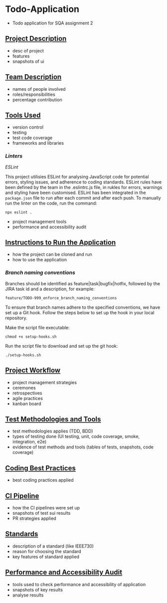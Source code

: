 # Todo-Application

- Todo application for SQA assignment 2

## <ins>Project Description</ins>

- desc of project
- features
- snapshots of ui

## <ins>Team Description</ins>

- names of people involved
- roles/responsibilities
- percentage contribution

## <ins>Tools Used</ins>

- version control
- testing
- test code coverage
- frameworks and libraries

### _Linters_

_ESLint_

This project utilisies ESLint for analysing JavaScript code for potential errors, styling issues, and adherence to coding standards.
ESLint rules have been defined by the team in the .eslintrc.js file, in rukles for errors, warnings and styling have been customised.
ESLint has been integrated in the `package.json` file to run after each commit and after each push.
To manually run the linter on the code, run the command:

```
npx eslint .
```

- project management tools
- performance and accessibility audit

## <ins>Instructions to Run the Application</ins>

- how the project can be cloned and run
- how to use the application

### _Branch naming conventions_

Branches should be identified as feature|task|bugfix|hotfix, followed by the JIRA task id and a description, for example:

```
feature/TODO-999_enforce_branch_naming_conventions
```

To ensure that branch names adhere to the specified conventions, we have set up a Git hook. Follow the steps below to set up the hook in your local repository.

Make the script file executable:

```
chmod +x setup-hooks.sh
```

Run the script file to download and set up the git hook:

```
./setup-hooks.sh
```

## <ins>Project Workflow</ins>

- project management strategies
- ceremones
- retrospectives
- agile practices
- kanban board

## <ins>Test Methodologies and Tools</ins>

- test methodologies applies (TDD, BDD)
- types of testing done (UI testing, unit, code coverage, smoke, integration, e2e)
- evidence of test methods and tools (tables of tests, snapshots, code coverage)

## <ins>Coding Best Practices</ins>

- best coding practices applied

## <ins>CI Pipeline</ins>

- how the CI pipelines were set up
- snapshots of test sui results
- PR strategies applied

## <ins>Standards</ins>

- description of a standard (like IEEE730)
- reason for choosing the standard
- key features of standard applied

## <ins>Performance and Accessibility Audit</ins>

- tools used to check performance and accessibility of application
- snapshots of key results
- analyse results
